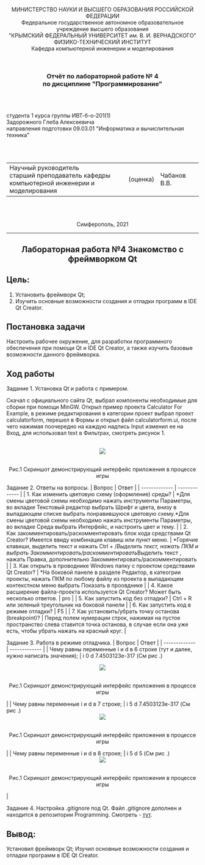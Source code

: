

<p align="center">МИНИСТЕРСТВО НАУКИ  И ВЫСШЕГО ОБРАЗОВАНИЯ РОССИЙСКОЙ ФЕДЕРАЦИИ<br>
Федеральное государственное автономное образовательное учреждение высшего образования<br>
"КРЫМСКИЙ ФЕДЕРАЛЬНЫЙ УНИВЕРСИТЕТ им. В. И. ВЕРНАДСКОГО"<br>
ФИЗИКО-ТЕХНИЧЕСКИЙ ИНСТИТУТ<br>
Кафедра компьютерной инженерии и моделирования</p>
<br>
<h3 align="center">Отчёт по лабораторной работе № 4<br> по дисциплине "Программирование"</h3>
<br><br>
<p>студента 1 курса группы ИВТ-б-о-201(1)<br>
Задорожного Глеба Алексеевича<br>
направления подготовки 09.03.01 "Информатика и вычислительная техника"</p>
<br><br>
<table>
<tr><td>Научный руководитель<br> старший преподаватель кафедры<br> компьютерной инженерии и моделирования</td>
<td>(оценка)</td>
<td>Чабанов В.В.</td>
</tr>
</table>
<br><br>
<p align="center">Симферополь, 2021</p>
<hr>

## <p align="center">Лабораторная работа №4 Знакомство с фреймворком Qt
## Цель: 
1. Установить фреймворк Qt;
2. Изучить основные возможности создания и отладки программ в IDE Qt Creator.

## Постановка задачи

Настроить рабочее окружение, для разработки программного обеспечения при помощи Qt и IDE Qt Creator, а также изучить базовые возможности данного фреймворка.

## Ход работы
Задание 1. Установка Qt и работа с примером.

Скачал с официального сайта Qt, выбрал компоненты необходимые для сборки при помощи MinGW. Открыл пример проекта Calculator For Example, в режиме редактирования в категории проект выбрал проект calculatorform, перешел в Формы и открыл файл calculatorform.ui, после чего нажимая поочередно на каждую надпись Input изменил ее на Вход, для использовал text в Фильтрах, смотреть рисунок 1.
<br><br>
<div align="center"><img src="./image/pic_1.jpg"></div><br>
<p align="center">Рис.1 Скриншот демонстрирующий интерфейс приложения в процессе игры</p>

Задание 2. Ответы на вопросы.
| Вопрос  | Ответ |
| ------------- | ------------- |
| 1. Как изменить цветовую схему (оформление) среды?  | *Для смены цветовой схемы необходимо нажать инструменты Параметры, во вкладке Текстовый редактор выбрать Шрифт и цвета, внизу в выпадающем списке выбрать понравившуюся цветовую схему.*Для смены цветовой схемы необходимо нажать инструменты Параметры, во вкладке Среда выбрать Интерфейс, и настроить цвет и тему.  |
| 2. Как закомментировать/раскомментировать блок кода средствами Qt Creator? Имеется ввиду комбинация клавиш или пункт меню.  | *Горячие клавиши, выделить текст и нажать Ctrl + /*Выделить текст, нажать ПКМ и выбрать Закомментировать/раскомментировать*Выделить текст , нажать Правка, дополнительно Закомментировать/раскомментировать  |
| 3. Как открыть в проводнике Windows папку с проектом средствами Qt Creator?  | *На боковой панеле в разделе Редактор, в катеогрии проекты, нажать ПКМ по любому файлу из проекта в выпадающем контекстном меню выбрать Показать в проовднике  |
| 4. Какое расширение файла-проекта используется Qt Creator? Может быть несколько ответов.  | pro  |
| 5. Как запустить код без отладки?  | Ctrl + R или зеленый треугольник на боковой панели  |
| 6. Как запустить код в режиме отладки?  | F5  |
| 7. Как установить/убрать точку останова (breakpoint)?  | Перед полем нумерации строк, нажимая на пустое пространство слева ставится точка останова, в случае если она уже есть, чтобы убрать нажать на красный круг. |


Задание 3. Работа в режиме отладчика.
| Вопрос  | Ответ |
| ------------- | ------------- |
| Чему равны переменные i и d в 6 строке (тут и далее, нужно написать значения); | i 0 d 7.4503123e-317 (См рис .) <div align="center"><img src="./image/pic_1.jpg"></div><br><p align="center">Рис.1 Скриншот демонстрирующий интерфейс приложения в процессе игры</p> |
| Чему равны переменные i и d в 7 строке; | i 5 d 7.4503123e-317 (См рис .) <div align="center"><img src="./image/pic_1.jpg"></div><br><p align="center">Рис.1 Скриншот демонстрирующий интерфейс приложения в процессе игры</p>|
| Чему равны переменные i и d в 8 строке; | i 5 d 5 (См рис .) <div align="center"><img src="./image/pic_1.jpg"></div><br><p align="center">Рис.1 Скриншот демонстрирующий интерфейс приложения в процессе игры</p>|


Задание 4. Настройка .gitignore под Qt.
Файл .gitignore дополнен и находится в репозитории Programming. Смотреть - [тут][1].

[1]: ./.gitignore "Пример Title"






## Вывод: 

Установил фреймворк Qt; Изучил основные возможности создания и отладки программ в IDE Qt Creator.













